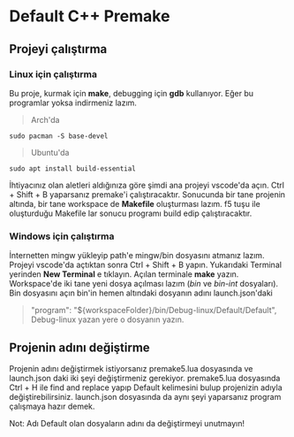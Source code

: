 # Default C++ Premake

## Projeyi çalıştırma

### Linux için çalıştırma

Bu proje, kurmak için **make**, debugging için **gdb** kullanıyor.
Eğer bu programlar yoksa indirmeniz lazım.
>Arch'da
```
sudo pacman -S base-devel
```
>Ubuntu'da
```
sudo apt install build-essential
```

İhtiyacınız olan aletleri aldığınıza göre şimdi ana projeyi vscode'da
açın. Ctrl + Shift + B yaparsanız premake'i çalıştıracaktır. Sonucunda
bir tane projenin altında, bir tane workspace de **Makefile** oluşturması
lazım. f5 tuşu ile oluşturduğu Makefile lar sonucu programı build edip
çalıştıracaktır.

### Windows için çalıştırma
İnternetten mingw yükleyip path'e mingw/bin dosyasını atmanız lazım.
Projeyi vscode'da açtıktan sonra Ctrl + Shift + B yapın.
Yukarıdaki Terminal yerinden **New Terminal** e tıklayın.
Açılan terminale **make** yazın. Workspace'de iki tane yeni dosya açılması lazım (*bin* ve *bin-int* dosyaları).
Bin dosyasını açın bin'in hemen altındaki dosyanın adını launch.json'daki
>"program": "${workspaceFolder}/bin/Debug-linux/Default/Default",
Debug-linux yazan yere o dosyanın yazın.

## Projenin adını değiştirme

Projenin adını değiştirmek istiyorsanız premake5.lua
dosyasında ve launch.json daki iki şeyi değiştirmeniz
gerekiyor. premake5.lua dosyasında Ctrl + H ile
find and replace yapıp Default kelimesini bulup
projenizin adıyla değiştirebilirsiniz. launch.json
dosyasında da aynı şeyi yaparsanız program
çalışmaya hazır demek.

Not: Adı Default olan dosyaların adını da değiştirmeyi
unutmayın!